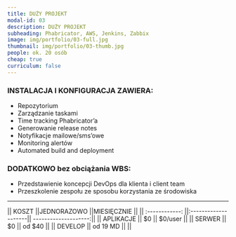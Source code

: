 ```yaml
---
title: DUŻY PROJEKT 
modal-id: 03
description: DUŻY PROJEKT 
subheading: Phabricator, AWS, Jenkins, Zabbix
image: img/portfolio/03-full.jpg
thumbnail: img/portfolio/03-thumb.jpg
people: ok. 20 osób
cheap: true
curriculum: false
---
```

### INSTALACJA I KONFIGURACJA ZAWIERA:


* Repozytorium 
* Zarządzanie taskami
* Time tracking Phabricator’a
* Generowanie release notes
* Notyfikacje mailowe/sms’owe
* Monitoring alertów
* Automated build and deployment


### DODATKOWO bez obciążania WBS: 

- Przedstawienie koncepcji DevOps dla klienta i client team
- Przeszkolenie zespołu ze sposobu korzystania ze środowiska

-------------------------------------------------------------------

|| KOSZT         ||JEDNORAZOWO           ||MIESIĘCZNIE           ||
|| :------------: ||:--------------------|| --------------------:||
|| APLIKACJE     ||     $0               || $0/user          ||
|| SERWER        || 	  $0             || od $40               ||
|| DEVELOP       ||   od 19 MD           ||                      ||


